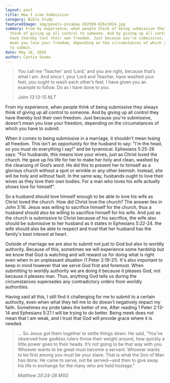 ```yaml
---
layout: post
title: How I view Submission
category: Bible Study
featuredImage: img/pexels-pixabay-262399-626x1024.jpg
summary: From my experience, when people think of being submissive they always
  think of giving up all control to someone. And by giving up all control they
  have thereby lost their own freedom. Just because you're submissive, doesn't
  mean you lose your freedom, depending on the circumstances of which you have
  to submit.
date: May 16, 2020
author: Cyntia Seumo
---
```

<blockquote>
<p>You call me ‘Teacher’ and ‘Lord,’ and you are right, because that’s what I am. And since I, your Lord and Teacher, have washed your feet, you ought to wash each other’s feet. I have given you an example to follow. Do as I have done to you.</p>
<cite>John 13:13-15 NLT</cite>
</blockquote>

<p>From my experience, when people think of being submissive they always think of giving up all control to someone. And by giving up all control they have thereby lost their own freedom. Just because you're submissive, doesn't mean you lose your freedom, depending on the circumstances of which you have to submit.</p>

<p>When it comes to being submissive in a marriage, it shouldn't mean losing all freedom. This isn't an opportunity for the husband to say: "I'm the head, so you must do everything I say!" and be tyrannical. <a>Ephesians 5:25-28</a> says: "For husbands, this means love your wives, just as Christ loved the church. He gave up his life for her to make her holy and clean, washed by the cleansing of God’s word. He did this to present her to himself as a glorious church without a spot or wrinkle or any other blemish. Instead, she will be holy and without fault. In the same way, husbands ought to love their wives as they love their own bodies. For a man who loves his wife actually shows love for himself".</p>

<p>So a husband should love himself enough to be able to love his wife as Christ loved the church. How did Christ love the church? The answer lies in <a>John 3:16</a>. Jesus was willing to sacrifice himself for the church, thus a husband should also be willing to sacrifice himself for his wife. And just as the church is submissive to Christ because of his sacrifice, the wife also should be submissive to her husband as it states in <a>Ephesians 5:22-24</a>. the wife should also be able to respect and trust that her husband has the family's best interest at heart.</p>

<p>Outside of marriage we are also to submit not just to God but also to worldly authority. Because of this, sometimes we will experience some hardship but we know that God is watching and will reward us for doing what is right even when in an unpleasant situation (<a>1 Peter 2:19-21</a>). It's also important to keep in mind however that we serve God first and foremost. When submitting to worldly authority we are doing it because it pleases God, not because it pleases man. Thus, anything God tells us during the circumstances supersedes any contradictory orders from worldly authorities.</p>

<p>Having said all this, I still find it challenging for me to submit to a certain authority, even when what they tell me to do doesn't negatively impact my faith. Sometimes my pride takes the better of me, After reading <a>1 Peter 2:13-14</a> and <a>Ephesians 5:21</a> I will be trying to do better. Being meek does not mean that I am weak, and I trust that God will provide grace where it is needed.</p>

<blockquote>
<p>... So Jesus got them together to settle things down. He said, “You’ve observed how godless rulers throw their weight around, how quickly a little power goes to their heads. It’s not going to be that way with you. Whoever wants to be great must become a servant. Whoever wants to be first among you must be your slave. That is what the Son of Man has done: He came to serve, not be served—and then to give away his life in exchange for the many who are held hostage.”</p>
<cite>Matthew 20:24-28 MSG</cite>
</blockquote>
